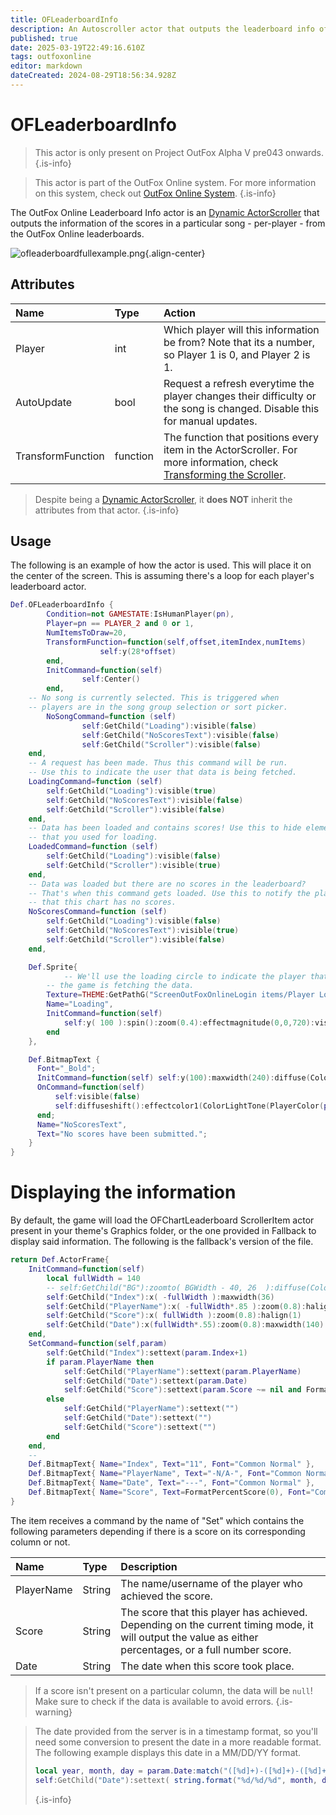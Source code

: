 ```yaml
---
title: OFLeaderboardInfo
description: An Autoscroller actor that outputs the leaderboard info of the current song and difficulty from OutFox Online.
published: true
date: 2025-03-19T22:49:16.610Z
tags: outfoxonline
editor: markdown
dateCreated: 2024-08-29T18:56:34.928Z
---
```


# OFLeaderboardInfo

> This actor is only present on Project OutFox Alpha V pre043 onwards.
{.is-info}

> This actor is part of the OutFox Online system. For more information on this system, check out [OutFox Online System](/dev/outfoxonline).
{.is-info}

The OutFox Online Leaderboard Info actor is an [Dynamic ActorScroller](/en/dev/actors/actortypes/dynamicactorscroller) that outputs the information of the scores in a particular song - per-player - from the OutFox Online leaderboards.

![ofleaderboardfullexample.png](/dev/actors/ofleaderboardfullexample.png){.align-center}

## Attributes
| Name | Type | Action |
| :--- | :--- | :----- |
Player | int | Which player will this information be from? Note that its a number, so Player 1 is 0, and Player 2 is 1.
AutoUpdate | bool | Request a refresh everytime the player changes their difficulty or the song is changed. Disable this for manual updates.
TransformFunction |  function | The function that positions every item in the ActorScroller. For more information, check [Transforming the Scroller](/en/dev/actors/actortypes/actorscroller#transforming-the-scroller).

> Despite being a [Dynamic ActorScroller](/en/dev/actors/actortypes/dynamicactorscroller), it **does NOT** inherit the attributes from that actor.
{.is-info}

## Usage

The following is an example of how the actor is used. This will place it on the center of the screen. This is assuming there's a loop for each player's leaderboard actor.

```lua
Def.OFLeaderboardInfo {
		Condition=not GAMESTATE:IsHumanPlayer(pn),
		Player=pn == PLAYER_2 and 0 or 1,
		NumItemsToDraw=20,
		TransformFunction=function(self,offset,itemIndex,numItems)
					self:y(28*offset)
		end,
		InitCommand=function(self)
				self:Center()
		end,
    -- No song is currently selected. This is triggered when
    -- players are in the song group selection or sort picker.
		NoSongCommand=function (self)
				self:GetChild("Loading"):visible(false)
				self:GetChild("NoScoresText"):visible(false)
				self:GetChild("Scroller"):visible(false)
    end,
    -- A request has been made. Thus this command will be run.
    -- Use this to indicate the user that data is being fetched.
    LoadingCommand=function (self)
        self:GetChild("Loading"):visible(true)
        self:GetChild("NoScoresText"):visible(false)
        self:GetChild("Scroller"):visible(false)
    end,
    -- Data has been loaded and contains scores! Use this to hide elements
    -- that you used for loading.
    LoadedCommand=function (self)
        self:GetChild("Loading"):visible(false)
        self:GetChild("Scroller"):visible(true)
    end,
    -- Data was loaded but there are no scores in the leaderboard?
    -- That's when this command gets loaded. Use this to notify the player
    -- that this chart has no scores.
    NoScoresCommand=function (self)
        self:GetChild("Loading"):visible(false)
        self:GetChild("NoScoresText"):visible(true)
        self:GetChild("Scroller"):visible(false)
    end,

    Def.Sprite{
    		-- We'll use the loading circle to indicate the player that 
        -- the game is fetching the data.
        Texture=THEME:GetPathG("ScreenOutFoxOnlineLogin items/Player Loading","circle"),
        Name="Loading",
        InitCommand=function(self)
            self:y( 100 ):spin():zoom(0.4):effectmagnitude(0,0,720):visible(false)
        end
    },

    Def.BitmapText {
      Font="_Bold";
      InitCommand=function(self) self:y(100):maxwidth(240):diffuse(ColorLightTone(PlayerColor(pn))) end;
      OnCommand=function(self)
          self:visible(false)
          self:diffuseshift():effectcolor1(ColorLightTone(PlayerColor(pn))):effectcolor2(ColorLightTone(PlayerCompColor(pn))):effectperiod(4)
      end;
      Name="NoScoresText",
      Text="No scores have been submitted.";
    }
}
```

# Displaying the information
By default, the game will load the OFChartLeaderboard ScrollerItem actor present in your theme's Graphics folder, or the one provided in Fallback to display said information. The following is the fallback's version of the file.

```lua
return Def.ActorFrame{
	InitCommand=function(self)
		local fullWidth = 140
		-- self:GetChild("BG"):zoomto( BGWidth - 40, 26  ):diffuse(Color.Green)
		self:GetChild("Index"):x( -fullWidth ):maxwidth(36)
		self:GetChild("PlayerName"):x( -fullWidth*.85 ):zoom(0.8):halign(0):maxwidth(90)
		self:GetChild("Score"):x( fullWidth ):zoom(0.8):halign(1)
		self:GetChild("Date"):x(fullWidth*.55):zoom(0.8):maxwidth(140):halign(1)
	end,
	SetCommand=function(self,param)
		self:GetChild("Index"):settext(param.Index+1)
		if param.PlayerName then
			self:GetChild("PlayerName"):settext(param.PlayerName)
			self:GetChild("Date"):settext(param.Date)
			self:GetChild("Score"):settext(param.Score ~= nil and FormatPercentScore(param.Score) or "")
		else
			self:GetChild("PlayerName"):settext("")
			self:GetChild("Date"):settext("")
			self:GetChild("Score"):settext("")
		end
	end,
	--
	Def.BitmapText{ Name="Index", Text="11", Font="Common Normal" },
	Def.BitmapText{ Name="PlayerName", Text="-N/A-", Font="Common Normal" },
	Def.BitmapText{ Name="Date", Text="---", Font="Common Normal" },
	Def.BitmapText{ Name="Score", Text=FormatPercentScore(0), Font="Common Normal" },
}
```

The item receives a command by the name of "Set" which contains the following parameters depending if there is a score on its corresponding column or not.

| Name | Type | Description |
| :--- | :--- | :----- |
PlayerName | String | The name/username of the player who achieved the score.
Score | String | The score that this player has achieved. Depending on the current timing mode, it will output the value as either percentages, or a full number score.
Date | String | The date when this score took place.

> If a score isn't present on a particular column, the data will be `null`! Make sure to check if the data is available to avoid errors.
{.is-warning}

> The date provided from the server is in a timestamp format, so you'll need some conversion to present the date in a more readable format. The following example displays this date in a MM/DD/YY format.
> ```lua
> local year, month, day = param.Date:match("([%d]+)-([%d]+)-([%d]+)")
> self:GetChild("Date"):settext( string.format("%d/%d/%d", month, day, string.sub(""..year,2)) )
> ```
> {.is-info}

